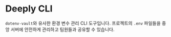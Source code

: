 # Deeply CLI

`dotenv-vault`와 유사한 환경 변수 관리 CLI 도구입니다. 프로젝트의 `.env` 파일들을 중앙 서버에 안전하게 관리하고 팀원들과 공유할 수 있습니다.
